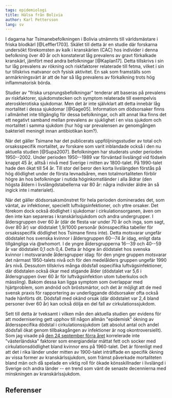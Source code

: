 ```yaml
---
tags: epidemiologi
title: Hälsa från Bolivia
author: Karl Pettersson
lang: sv
---
```


I dagarna har Tsimanebefolkningen i Bolivia utnämnts till världsmästare i
friska blodkärl [@Leffler1703]. Skälet till detta är en studie där forskarna
undersökt förekomsten av kalk i kranskärlen (CAC) hos individer i denna befolkning
över 40 år och konstaterat låg prevalens av gravt förkalkade kranskärl, jämfört
med andra befolkningar [@Kaplan17]. Detta tillskrivs i sin tur låg prevalens av rökning och
riskfaktorer relaterade till fetma, vilket i sin tur tillskrivs matvanor och
fysisk aktivitet. En sak som framställs som anmärkningsvärt är att de har så
låg prevalens av förkalkning trots hög inflammatorisk börda.

Studier av "friska ursprungsbefolkningar" tenderar att baseras på prevalens av
riskfaktorer, sjukdomstecken och symptom relaterade till exempelvis
aterosklerotiska sjukdomar. Men det är inte självklart att detta
innebär låg mortalitet i dessa sjukdomar [@Gage05]. Information om dödsorsaker finns i
allmänhet inte tillgänglig för dessa befolkningar, och allt annat lika finns
det ett negativt samband mellan prevalens av sjuklighet i en viss sjukdom och
mortalitet i samma sjukdom (hur hög var prevalensen av genomgången bakteriell
meningit innan antibiotikan kom?).

När det gäller Tsimane har det publicerats uppföljningsstudier av total och
orsaksspecifik mortalitet, av forskare som varit inblandade också i den nu
aktuella studien [@Supa2007]. Befolkningen har studerats under perioden
1950--2002. Under perioden 1950--1989 var förväntad livslängd vid födseln
knappt 45 år, alltså i nivå med Sverige i mitten av 1800-talet. På 1990-talet
hade den ökat till 54 år. Till stor del beror den korta livslängden förstås på
hög dödlighet under de första levnadsåren, men totalmortaliteten förblir högre
än hos befolkningar i nutida höginkomstländer i alla åldrar (den högsta åldern
i livslängdstabellerna var 80 år: några individer äldre än så ingick inte i
materialet).

När det gäller dödsorsaksmönstret för hela perioden dominerades det, som väntat,
av infektioner, speciellt luftvägsinfektioner, och yttre orsaker. Det
förekom dock också dödlighet i sjukdomar i cirkulationsorganen, även om den
inte kan separeras i kranskärlssjukdom och andra undergrupper. I åldersgruppen
över 60 år (där de flesta var under 70 år och inga, som sagt, över 80 år) var
dödstalet 1,9/1000 personår (könsspecifika tabeller för orsaksspecifik
dödlighet hos Tsimane finns inte). Detta motsvarar ungefär dödstalet hos
svenska kvinnor i åldersgruppen 60--74 år idag, enligt data tillgängliga via
@whomort. I de yngre åldersgrupperna 16--39 och 40--59 år var dödstalet 0,1 och
0,4. Detta är högre än dödstalet hos svenska kvinnor i motsvarande
åldersgrupper idag: för den yngre gruppen motsvarar det närmast 1950-talets
nivå och för den medelålders gruppen ungefär 1990 års nivå. Dessutom tillskrivs
många dödsfall ospecifika luftvägsinfektioner, där dödstalen också ökar med
stigande ålder (dödstalet var 5,6 i åldersgruppen över 60 år för
luftvägsinfektion utom tuberkulos och mässling). Bakom dessa kan ligga symptom
som överlappar med hjärtproblem, som andnöd och bröstsmärtor, och det är
möjligt att de med svensk praxis för rapportering av underliggande dödsorsaker
ofta också hade hänförts dit. Dödsfall med okänd orsak (där dödstalet var 2,4
bland personer över 60 år) kan också dölja en del fall av cirkulationssjukdom.


Sett till detta är tveksamt i vilken mån den aktuella studien ger evidens för
att modernisering gett upphov till någon  allmän "epidemisk" ökning av åldersspecifika
dödstal i cirkulationssjukdom (att absolut antal och andel dödsfall ökat genom
tillbakagången av infektioner är nog okontroversiellt). Som jag visade på [den
24 september förra
året](http://static-dust.klpn.se/posts/2016-09-24-socker.html) korrelerade inte
"västerländska" faktorer som energiandelar mättat fett och socker med
cirkulationsdödlighet bland kvinnor ens på 1960-talet. Det är förenligt med att
det i rika länder under mitten av 1900-talet inträffade en specifik ökning av
vissa former av kranskärlssjukdom, som främst påverkade mortaliteten bland män
och då spelade en viktig roll för ökade könsskillnader i livslängd i Sverige
och andra länder -- en trend som vänt de senaste decennierna med minskningen av
kranskärlssjukdom.

## Referenser
